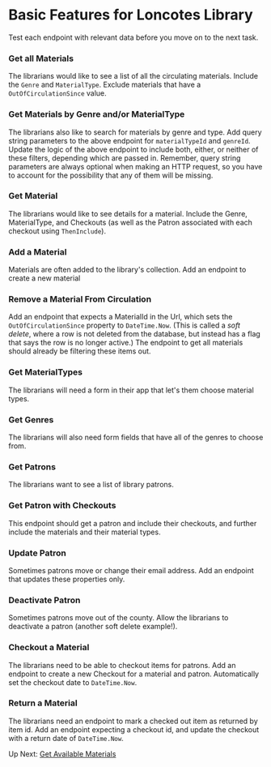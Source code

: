 # Basic Features for Loncotes Library
Test each endpoint with relevant data before you move on to the next task.

### Get all Materials
The librarians would like to see a list of all the circulating materials. Include the `Genre` and `MaterialType`. Exclude materials that have a `OutOfCirculationSince` value.


### Get Materials by Genre and/or MaterialType
The librarians also like to search for materials by genre and type. Add query string parameters to the above endpoint for `materialTypeId` and `genreId`. Update the logic of the above endpoint to include both, either, or neither of these filters, depending which are passed in. Remember, query string parameters are always optional when making an HTTP request, so you have to account for the possibility that any of them will be missing. 

### Get Material 
The librarians would like to see details for a material. Include the Genre, MaterialType, and Checkouts (as well as the Patron associated with each checkout using `ThenInclude`).

### Add a Material
Materials are often added to the library's collection. Add an endpoint to create a new material

### Remove a Material From Circulation
Add an endpoint that expects a MaterialId in the Url, which sets the `OutOfCirculationSince` property to `DateTime.Now`. (This is called a _soft delete_, where a row is not deleted from the database, but instead has a flag that says the row is no longer active.)  The endpoint to get all materials should already be filtering these items out. 

### Get MaterialTypes
The librarians will need a form in their app that let's them choose material types.

### Get Genres
The librarians will also need form fields that have all of the genres to choose from. 

### Get Patrons
The librarians want to see a list of library patrons. 

### Get Patron with Checkouts
This endpoint should get a patron and include their checkouts, and further include the materials and their material types. 

### Update Patron
Sometimes patrons move or change their email address. Add an endpoint that updates these properties only. 

### Deactivate Patron
Sometimes patrons move out of the county. Allow the librarians to deactivate a patron (another soft delete example!).

### Checkout a Material
The librarians need to be able to checkout items for patrons. Add an endpoint to create a new Checkout for a material and patron. Automatically set the checkout date to `DateTime.Now`. 

### Return a Material
The librarians need an endpoint to mark a checked out item as returned by item id. Add an endpoint expecting a checkout id, and update the checkout with a return date of `DateTime.Now`. 

Up Next: [Get Available Materials](./loncotes-get-available-materials.md)
